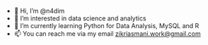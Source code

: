 - 👋 Hi, I’m @n4dim
- 👀 I’m interested in data science and analytics
- 🌱 I’m currently learning Python for Data Analysis, MySQL and R
- 📫 You can reach me via my email zikriasmani.work@gmail.com

<!---
gussgary/gussgary is a ✨ special ✨ repository because its `README.md` (this file) appears on your GitHub profile.
You can click the Preview link to take a look at your changes.
--->
